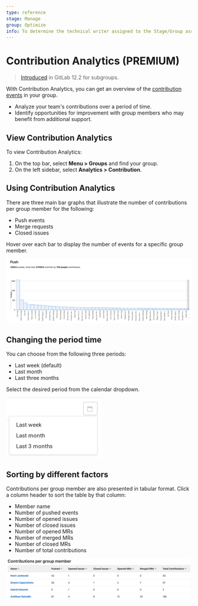 ```yaml
---
type: reference
stage: Manage
group: Optimize
info: To determine the technical writer assigned to the Stage/Group associated with this page, see https://about.gitlab.com/handbook/engineering/ux/technical-writing/#assignments
---
```

# Contribution Analytics **(PREMIUM)**

> [Introduced](https://gitlab.com/gitlab-org/gitlab/-/issues/3090) in GitLab 12.2 for subgroups.

With Contribution Analytics, you can get an overview of the [contribution events](../../index.md#user-contribution-events) in your
group.

- Analyze your team's contributions over a period of time.
- Identify opportunities for improvement with group members who may benefit from additional
  support.

## View Contribution Analytics

To view Contribution Analytics:

1. On the top bar, select **Menu > Groups** and find your group.
1. On the left sidebar, select **Analytics > Contribution**.

## Using Contribution Analytics

There are three main bar graphs that illustrate the number of contributions per group
member for the following:

- Push events
- Merge requests
- Closed issues

Hover over each bar to display the number of events for a specific group member.

![Contribution analytics bar graphs](img/group_stats_graph.png)

## Changing the period time

You can choose from the following three periods:

- Last week (default)
- Last month
- Last three months

Select the desired period from the calendar dropdown.

![Contribution analytics choose period](img/group_stats_cal.png)

## Sorting by different factors

Contributions per group member are also presented in tabular format. Click a column header to sort the table by that column:

- Member name
- Number of pushed events
- Number of opened issues
- Number of closed issues
- Number of opened MRs
- Number of merged MRs
- Number of closed MRs
- Number of total contributions

![Contribution analytics contributions table](img/group_stats_table.png)

<!-- ## Troubleshooting

Include any troubleshooting steps that you can foresee. If you know beforehand what issues
one might have when setting this up, or when something is changed, or on upgrading, it's
important to describe those, too. Think of things that may go wrong and include them here.
This is important to minimize requests for support, and to avoid doc comments with
questions that you know someone might ask.

Each scenario can be a third-level heading, e.g. `### Getting error message X`.
If you have none to add when creating a doc, leave this section in place
but commented out to help encourage others to add to it in the future. -->
